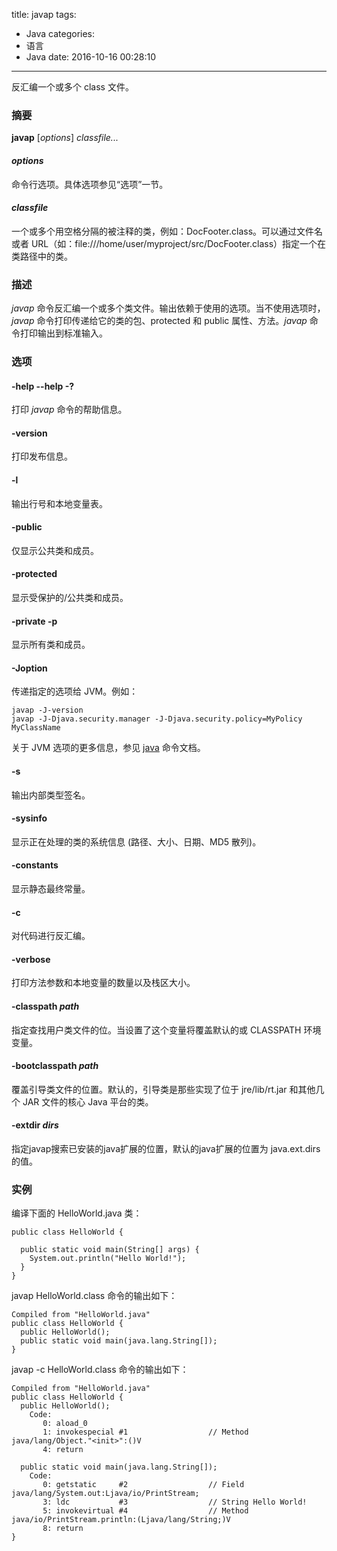 title: javap
tags:
  - Java
categories:
  - 语言
  - Java
date: 2016-10-16 00:28:10
---

反汇编一个或多个 class 文件。

<!-- more -->

### 摘要

**javap** [*options*] *classfile...*

#### *options*

命令行选项。具体选项参见“选项”一节。

#### *classfile*

一个或多个用空格分隔的被注释的类，例如：DocFooter.class。可以通过文件名或者 URL（如：file:///home/user/myproject/src/DocFooter.class）指定一个在类路径中的类。

### 描述

*javap* 命令反汇编一个或多个类文件。输出依赖于使用的选项。当不使用选项时，*javap* 命令打印传递给它的类的包、protected 和 public 属性、方法。*javap* 命令打印输出到标准输入。

### 选项

#### -help --help -?

打印 *javap* 命令的帮助信息。

#### -version

打印发布信息。

#### -l

输出行号和本地变量表。

#### -public

仅显示公共类和成员。

#### -protected

显示受保护的/公共类和成员。

#### -private -p

显示所有类和成员。

#### -Joption

传递指定的选项给 JVM。例如：

    javap -J-version
    javap -J-Djava.security.manager -J-Djava.security.policy=MyPolicy MyClassName

关于 JVM 选项的更多信息，参见 [java](http://docs.oracle.com/javase/8/docs/technotes/tools/unix/java.html#CBBFHAJA) 命令文档。

#### -s

输出内部类型签名。

#### -sysinfo

显示正在处理的类的系统信息 (路径、大小、日期、MD5 散列)。

#### -constants

显示静态最终常量。

#### -c

对代码进行反汇编。

#### -verbose

打印方法参数和本地变量的数量以及栈区大小。

#### -classpath *path*

指定查找用户类文件的位。当设置了这个变量将覆盖默认的或 CLASSPATH 环境变量。

#### -bootclasspath *path*

覆盖引导类文件的位置。默认的，引导类是那些实现了位于 jre/lib/rt.jar 和其他几个 JAR 文件的核心 Java 平台的类。

#### -extdir *dirs*

指定javap搜索已安装的java扩展的位置，默认的java扩展的位置为 java.ext.dirs 的值。

### 实例

编译下面的 HelloWorld.java 类：

    public class HelloWorld {

      public static void main(String[] args) {
        System.out.println("Hello World!");
      }
    }

javap HelloWorld.class 命令的输出如下：

    Compiled from "HelloWorld.java"
    public class HelloWorld {
      public HelloWorld();
      public static void main(java.lang.String[]);
    }

javap -c HelloWorld.class 命令的输出如下：

    Compiled from "HelloWorld.java"
    public class HelloWorld {
      public HelloWorld();
        Code:
           0: aload_0       
           1: invokespecial #1                  // Method java/lang/Object."<init>":()V
           4: return        

      public static void main(java.lang.String[]);
        Code:
           0: getstatic     #2                  // Field java/lang/System.out:Ljava/io/PrintStream;
           3: ldc           #3                  // String Hello World!
           5: invokevirtual #4                  // Method java/io/PrintStream.println:(Ljava/lang/String;)V
           8: return        
    }
